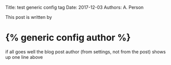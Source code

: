 Title: test generic config tag
Date: 2017-12-03
Authors: A. Person

This post is written by 
# {% generic config author %}
if all goes well the blog post author (from settings, not from the post) shows up one line above
